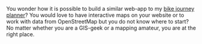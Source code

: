 You wonder how it is possible to build a similar web-app to my [bike journey planner](/plan-your-journey-on-the-pilgrim-way)? You would love to have interactive maps on your website or to work with data from OpenStreetMap but you do not know where to start? No matter whether you are a GIS-geek or a mapping amateur, you are at the right place.